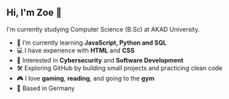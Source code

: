 ## Hi, I'm Zoe 👋

I'm currently studying Computer Science (B.Sc) at AKAD University.

- 🌱 I’m currently learning **JavaScript, Python and SQL**
- 💻 I have experience with **HTML** and **CSS** 
- 🔐 Interested in **Cybersecurity** and **Software Development**
- 🛠️ Exploring GitHub by building small projects and practicing clean code
- 🎮 I love **gaming**, **reading**, and going to the **gym**
- 📍 Based in Germany
